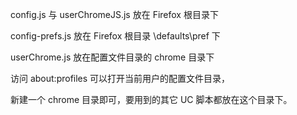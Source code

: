 config.js 与 userChromeJS.js 放在 Firefox 根目录下


config-prefs.js 放在 Firefox 根目录 \defaults\pref 下


userChrome.js 放在配置文件目录的 chrome 目录下

访问 about:profiles 可以打开当前用户的配置文件目录，

新建一个 chrome 目录即可，要用到的其它 UC 脚本都放在这个目录下。
